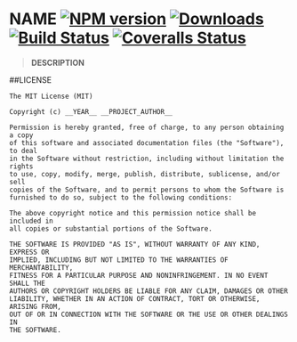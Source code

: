 # __NAME__ [![NPM version][npm-image]][npm-url] [![Downloads][downloads-image]][npm-url] [![Build Status][travis-image]][travis-url] [![Coveralls Status][coveralls-image]][coveralls-url]
> __DESCRIPTION__

##LICENSE
``````
The MIT License (MIT)

Copyright (c) __YEAR__ __PROJECT_AUTHOR__

Permission is hereby granted, free of charge, to any person obtaining a copy
of this software and associated documentation files (the "Software"), to deal
in the Software without restriction, including without limitation the rights
to use, copy, modify, merge, publish, distribute, sublicense, and/or sell
copies of the Software, and to permit persons to whom the Software is
furnished to do so, subject to the following conditions:

The above copyright notice and this permission notice shall be included in
all copies or substantial portions of the Software.

THE SOFTWARE IS PROVIDED "AS IS", WITHOUT WARRANTY OF ANY KIND, EXPRESS OR
IMPLIED, INCLUDING BUT NOT LIMITED TO THE WARRANTIES OF MERCHANTABILITY,
FITNESS FOR A PARTICULAR PURPOSE AND NONINFRINGEMENT. IN NO EVENT SHALL THE
AUTHORS OR COPYRIGHT HOLDERS BE LIABLE FOR ANY CLAIM, DAMAGES OR OTHER
LIABILITY, WHETHER IN AN ACTION OF CONTRACT, TORT OR OTHERWISE, ARISING FROM,
OUT OF OR IN CONNECTION WITH THE SOFTWARE OR THE USE OR OTHER DEALINGS IN
THE SOFTWARE.
``````

[downloads-image]: http://img.shields.io/npm/dm/__NAME__.svg
[npm-url]: https://npmjs.org/package/__NAME__
[npm-image]: http://img.shields.io/npm/v/__NAME__.svg

[travis-url]: https://travis-ci.org/__GITHUB_USERNAME__/node-__NAME__
[travis-image]: http://img.shields.io/travis/__GITHUB_USERNAME__/node-__NAME__.svg

[coveralls-url]: https://coveralls.io/r/__GITHUB_USERNAME__/node-__NAME__
[coveralls-image]: http://img.shields.io/coveralls/__GITHUB_USERNAME__/node-__NAME__/master.svg
